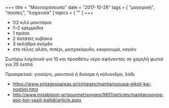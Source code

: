 +++
title = "Μανιταρόσουπα"
date = "2017-10-28"
tags = [ "μαγειρική", "σούπες", "λαχανικά" ]
topics = [ "" ]
+++

-   1/2 κιλό μανιτάρια
-   1~2 κρεμμύδια
-   1 πράσο
-   2 πατάτες κυβάκια
-   3 σκλήθρα σκόρδο
-   στο τέλος αλάτι, πιπέρι, μοσχοκάρυδο, κουρκουμά, καγιέν

Σωτάρω λαχανικά για 10 και προσθέτω νερο αφήνοντας σε χαμηλή φωτιά για 20 λεπτά.

Προαιρετικά: γιαούρτι, μαιντανό ή δυόσμο ή κόλιανδρο, λάδι

-   <https://www.sintagespareas.gr/sintages/manitarosoupa-eikoli-kai-nostimi.html>
-   <http://www.missbloom.gr/gourmet/soypes/9851/articles/manitarosoypa-apo-ton-vasili-kallidi/article.aspx>
